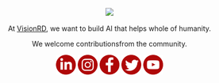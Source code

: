 <p align="center">
  <a href="https://ultralytics.com/">
  <img width="700" src="https://github.com/visionrd-ai/.github/assets/145563962/79a92550-c2e4-49f3-8229-bfe6545e54ea"></a>
</p>


<div align="center">


At [VisionRD](https://visionrdai.com/), we want to build AI that helps whole of humanity.

We welcome contributionsfrom the community.

[<img alt="alt_text" width="40px" src="Linkedin.png" />](https://www.linkedin.com/company/visionrd-ai/)
[<img alt="alt_text" width="40px" src="Instagram.png" />](https://www.instagram.com/visionrdai/)
[<img alt="alt_text" width="40px" src="Facebook.png" />](https://www.facebook.com/visionrdai/)
[<img alt="alt_text" width="40px" src="Twitter.png" />](https://twitter.com/Visionrd_ai/)
[<img alt="alt_text" width="40px" src="YouTube.png" />](https://www.youtube.com/@Visionrdai/)


